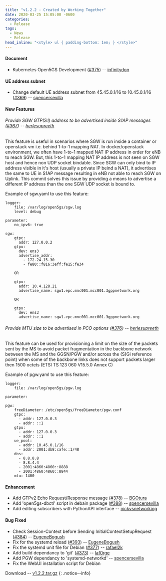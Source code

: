 ```yaml
---
title: "v1.2.2 - Created by Working Together"
date: 2020-03-25 15:05:00 -0600
categories:
  - Release
tags:
  - News
  - Release
head_inline: "<style> ul { padding-bottom: 1em; } </style>"
---
```


#### Document
- Kubernetes Open5GS Development ([#375](https://github.com/open5gs/open5gs/issus/375)) -- [infinitydon](https://github.com/infinitydon)

#### UE address subnet
- Change default UE address subnet from 45.45.0.1/16 to 10.45.0.1/16 ([#369](https://github.com/open5gs/open5gs/pull/369)) -- [spencersevilla](https://github.com/spencersevilla)

#### New Features

###### Provide SGW GTP(S1) address to be advertised inside S1AP messages ([#367](https://github.com/open5gs/open5gs/pull/367)) -- [herlesupreeth](https://github.com/herlesupreeth)

This feature is useful in scenarios where SGW is run inside a container or openstack vm i.e. behind 1-to-1 mapping NAT. In docker/openstack environment, we often have 1-to-1 mapped NAT IP address in order for eNB to reach SGW. But, this 1-to-1 mapping NAT IP address is not seen on SGW host and hence non UDP socket bindable. Since SGW can only bind to IP address visible in it's host (usually a private IP beind a NAT), it advertises the same to UE in S1AP message resulting in eNB not able to reach SGW on Uplink. This commit solves this issue by providing a means to advertise a different IP address than the one SGW UDP socket is bound to.

Example of sgw.yaml to use this feature:

```
logger:
    file: /var/log/open5gs/sgw.log
    level: debug

parameter:
    no_ipv6: true

sgw:
    gtpc:
      addr: 127.0.0.2
    gtpu:
      dev: ens3
      advertise_addr:
        - 172.24.15.30
        - fe80::f816:3eff:fe15:fe34

    OR

    gtpu:
      addr: 10.4.128.21
      advertise_name: sgw1.epc.mnc001.mcc001.3gppnetwork.org

    OR

    gtpu:
      dev: ens3
      advertise_name: sgw1.epc.mnc001.mcc001.3gppnetwork.org
```

###### Provide MTU size to be advertised in PCO options ([#376](https://github.com/open5gs/open5gs/pull/376)) -- [herlesupreeth](https://github.com/herlesupreeth)

This feature can be used for provisioning a limit on the size of the packets
sent by the MS to avoid packet fragmentation in the backbone network between
the MS and the GGSN/PGW and/or across the (S)Gi reference point) when some
of the backbone links does not support packets larger then 1500 octets
(ETSI TS 123 060 V15.5.0 Annex C)

Example of pgw.yaml to use this feature:

```
logger:
    file: /var/log/open5gs/pgw.log

parameter:

pgw:
    freeDiameter: /etc/open5gs/freeDiameter/pgw.conf
    gtpc:
      - addr: 127.0.0.3
      - addr: ::1
    gtpu:
      - addr: 127.0.0.3
      - addr: ::1
    ue_pool:
      - addr: 10.45.0.1/16
      - addr: 2001:db8:cafe::1/48
    dns:
      - 8.8.8.8
      - 8.8.4.4
      - 2001:4860:4860::8888
      - 2001:4860:4860::8844
    mtu: 1400
```


#### Enhancement
- Add GTPv2 Echo Request/Response message ([#378](https://github.com/open5gs/open5gs/issues/378)) -- [BGOtura](https://github.com/BGOtura)
- Add 'open5gs-dbctl' script in debain package ([#388](https://github.com/open5gs/open5gs/pull/388)) -- [spencersevilla](https://github.com/spencersevilla)
- Add editing subscribers with PythonAPI interface -- [nickvsnetworking](https://github.com/nickvsnetworking)


#### Bug Fixed
- Check Session-Context before Sending InitialContextSetupRequest ([#384](https://github.com/open5gs/open5gs/issues/384)) -- [EugeneBogush](https://github.com/EugeneBogush)
- Fix for the systemd reload ([#393](https://github.com/open5gs/open5gs/pull/393)) -- [EugeneBogush](https://github.com/EugeneBogush)
- Fix the systemd unit file for Debian ([#377](https://github.com/open5gs/open5gs/pull/377)) -- [rafael2k](https://github.com/rafael2k)
- Add build dependancy to 'git' ([#373](https://github.com/open5gs/open5gs/pull/373)) -- [laf0rge](https://github.com/laf0rge)
- Add PGW dependancy to 'systemd-networkd' -- [spencersevilla](https://github.com/spencersevilla)
- Fix the WebUI installation script for Debian


Download -- [v1.2.2.tar.gz](https://github.com/open5gs/open5gs/archive/v1.2.2.tar.gz)
{: .notice--info}

